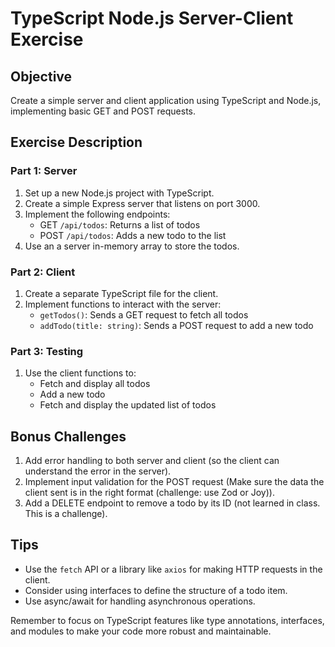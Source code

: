 # TypeScript Node.js Server-Client Exercise

## Objective
Create a simple server and client application using TypeScript and Node.js, implementing basic GET and POST requests.



## Exercise Description

### Part 1: Server
1. Set up a new Node.js project with TypeScript.
2. Create a simple Express server that listens on port 3000.
3. Implement the following endpoints:
   - GET `/api/todos`: Returns a list of todos
   - POST `/api/todos`: Adds a new todo to the list
4. Use an a server in-memory array to store the todos.

### Part 2: Client
1. Create a separate TypeScript file for the client.
2. Implement functions to interact with the server:
   - `getTodos()`: Sends a GET request to fetch all todos
   - `addTodo(title: string)`: Sends a POST request to add a new todo

### Part 3: Testing
1. Use the client functions to:
   - Fetch and display all todos
   - Add a new todo
   - Fetch and display the updated list of todos

## Bonus Challenges
1. Add error handling to both server and client (so the client can understand the error in the server).
2. Implement input validation for the POST request (Make sure the data the client sent is in the right format (challenge: use Zod or Joy)).
3. Add a DELETE endpoint to remove a todo by its ID (not learned in class. This is a challenge).

## Tips
- Use the `fetch` API or a library like `axios` for making HTTP requests in the client.
- Consider using interfaces to define the structure of a todo item.
- Use async/await for handling asynchronous operations.

Remember to focus on TypeScript features like type annotations, interfaces, and modules to make your code more robust and maintainable.